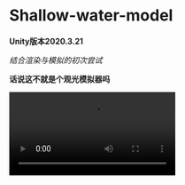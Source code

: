 # Shallow-water-model

**Unity版本2020.3.21**

*结合渲染与模拟的初次尝试*

**话说这不就是个观光模拟器吗**

<video src="https://github.com/1242857339/Shallow-water-model/blob/master/rendering%20and%20simulation.mp4"></video>

